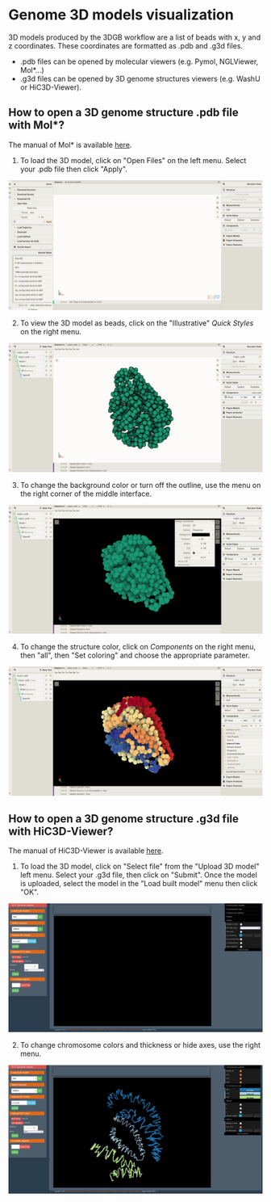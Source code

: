 # Genome 3D models visualization

3D models produced by the 3DGB workflow are a list of beads with x, y and z coordinates. These coordinates are formatted as .pdb and .g3d files.

- .pdb files can be opened by molecular viewers (e.g. Pymol, NGLViewer, Mol*...)
- .g3d files can be opened by 3D genome structures viewers (e.g. WashU or HiC3D-Viewer).

## How to open a 3D genome structure .pdb file with Mol*?

The manual of Mol* is available [here](https://molstar.org/viewer-docs/).

1. To load the 3D model, click on "Open Files" on the left menu. Select your .pdb file then click "Apply".

![](mol*1.png)

2. To view the 3D model as beads, click on the "Illustrative" *Quick Styles* on the right menu.

![](mol*2.png) 

3. To change the background color or turn off the outline, use the menu on the right corner of the middle interface.

![](mol*3.png) 

4. To change the structure color, click on *Components* on the right menu, then "all", then "Set coloring" and choose the appropriate parameter.

![](mol*4.png)

## How to open a 3D genome structure .g3d file with HiC3D-Viewer?

The manual of HiC3D-Viewer is available [here](https://github.com/mohamed-amine-guerras/HiC3DViewer/blob/master/hicViewer/static/data/UserManual.pdf).

1. To load the 3D model, click on "Select file" from the "Upload 3D model" left menu. Select your .g3d file, then click on "Submit". Once the model is uploaded, select the model in the "Load built model" menu then click "OK". 

![](HiC3D-1.png)

2. To change chromosome colors and thickness or hide axes, use the right menu.

![](HiC3D-2.png)
